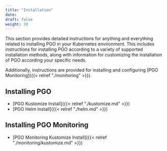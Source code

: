 ```yaml
---
title: "Installation"
date:
draft: false
weight: 30
---
```


This section provides detailed instructions for anything and everything related to installing PGO
in your Kubernetes environment.  This includes instructions for installing PGO according to a
variety of supported installation methods, along with information for customizing the installation
of PGO according your specific needs.

Additionally, instructions are provided for installing and configuring [PGO Monitoring]({{< relref "./monitoring" >}}).

## Installing PGO

- [PGO Kustomize Install]({{< relref "./kustomize.md" >}})
- [PGO Helm Install]({{< relref "./helm.md" >}})

## Installing PGO Monitoring

- [PGO Monitoring Kustomize Install]({{< relref "./monitoring/kustomize.md" >}})
